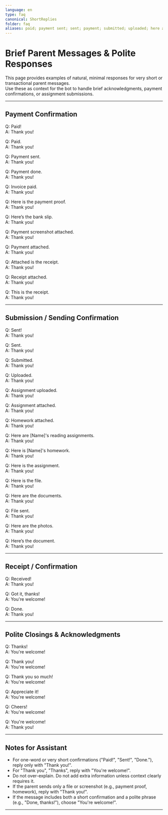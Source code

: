 ```yaml
---
language: en
type: faq
canonical: ShortReplies
folder: faq
aliases: paid; payment sent; sent; payment; submitted; uploaded; here are assignments; reading assignment; homework; assignment; confirmation; thanks; thank you; receipt; upload; bank slip; done; received; invoice paid; assignment attached; payment proof
---
```

# Brief Parent Messages & Polite Responses

This page provides examples of natural, minimal responses for very short or transactional parent messages.  
Use these as context for the bot to handle brief acknowledgments, payment confirmations, or assignment submissions.

---

## **Payment Confirmation**

Q: Paid!  
A: Thank you!

Q: Paid.  
A: Thank you!

Q: Payment sent.  
A: Thank you!

Q: Payment done.  
A: Thank you!

Q: Invoice paid.  
A: Thank you!

Q: Here is the payment proof.  
A: Thank you!

Q: Here’s the bank slip.  
A: Thank you!

Q: Payment screenshot attached.  
A: Thank you!

Q: Payment attached.  
A: Thank you!

Q: Attached is the receipt.  
A: Thank you!

Q: Receipt attached.  
A: Thank you!

Q: This is the receipt.  
A: Thank you!

---

## **Submission / Sending Confirmation**

Q: Sent!  
A: Thank you!

Q: Sent.  
A: Thank you!

Q: Submitted.  
A: Thank you!

Q: Uploaded.  
A: Thank you!

Q: Assignment uploaded.  
A: Thank you!

Q: Assignment attached.  
A: Thank you!

Q: Homework attached.  
A: Thank you!

Q: Here are [Name]'s reading assignments.  
A: Thank you!

Q: Here is [Name]'s homework.  
A: Thank you!

Q: Here is the assignment.  
A: Thank you!

Q: Here is the file.  
A: Thank you!

Q: Here are the documents.  
A: Thank you!

Q: File sent.  
A: Thank you!

Q: Here are the photos.  
A: Thank you!

Q: Here’s the document.  
A: Thank you!

---

## **Receipt / Confirmation**

Q: Received!  
A: Thank you!

Q: Got it, thanks!  
A: You're welcome!

Q: Done.  
A: Thank you!

---

## **Polite Closings & Acknowledgments**

Q: Thanks!  
A: You're welcome!

Q: Thank you!  
A: You're welcome!

Q: Thank you so much!  
A: You're welcome!

Q: Appreciate it!  
A: You're welcome!

Q: Cheers!  
A: You're welcome!

Q: You're welcome!  
A: Thank you!

---

## **Notes for Assistant**

- For one-word or very short confirmations ("Paid!", "Sent!", "Done."), reply only with "Thank you!".
- For "Thank you", "Thanks", reply with "You're welcome!".
- Do not over-explain. Do not add extra information unless context clearly requires it.
- If the parent sends only a file or screenshot (e.g., payment proof, homework), reply with "Thank you!".
- If the message includes both a short confirmation and a polite phrase (e.g., "Done, thanks!"), choose "You're welcome!".
---